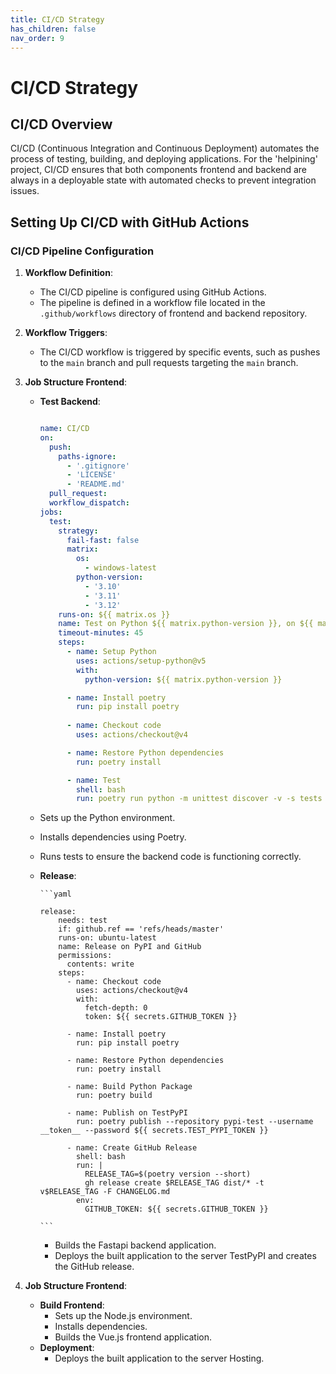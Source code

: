 ```yaml
---
title: CI/CD Strategy
has_children: false
nav_order: 9
---
```


# CI/CD Strategy

## CI/CD Overview

CI/CD (Continuous Integration and Continuous Deployment) automates the process of testing, building, and deploying applications. For the 'helpining' project, CI/CD ensures that both components frontend and backend are always in a deployable state with automated checks to prevent integration issues.

## Setting Up CI/CD with GitHub Actions

### CI/CD Pipeline Configuration

1. **Workflow Definition**:
   - The CI/CD pipeline is configured using GitHub Actions.
   - The pipeline is defined in a workflow file located in the `.github/workflows` directory of frontend and backend repository.

2. **Workflow Triggers**:
   - The CI/CD workflow is triggered by specific events, such as pushes to the `main` branch and pull requests targeting the `main` branch.

3. **Job Structure Frontend**:
      - **Test Backend**:
         
         ```yaml
         
         name: CI/CD
         on:
           push:
             paths-ignore:
               - '.gitignore'
               - 'LICENSE'
               - 'README.md'
           pull_request:
           workflow_dispatch:
         jobs:
           test:
             strategy:
               fail-fast: false
               matrix:
                 os:
                   - windows-latest
                 python-version:
                   - '3.10'
                   - '3.11'
                   - '3.12'
             runs-on: ${{ matrix.os }}
             name: Test on Python ${{ matrix.python-version }}, on ${{ matrix.os }}
             timeout-minutes: 45
             steps:
               - name: Setup Python
                 uses: actions/setup-python@v5
                 with:
                   python-version: ${{ matrix.python-version }}
         
               - name: Install poetry
                 run: pip install poetry
               
               - name: Checkout code
                 uses: actions/checkout@v4
         
               - name: Restore Python dependencies
                 run: poetry install
         
               - name: Test
                 shell: bash
                 run: poetry run python -m unittest discover -v -s tests
         
         ```
     - Sets up the Python environment.
     - Installs dependencies using Poetry.
     - Runs tests to ensure the backend code is functioning correctly.

   - **Release**:
           
         ```yaml
         
         release:
             needs: test
             if: github.ref == 'refs/heads/master'
             runs-on: ubuntu-latest
             name: Release on PyPI and GitHub
             permissions:
               contents: write
             steps:
               - name: Checkout code
                 uses: actions/checkout@v4
                 with:
                   fetch-depth: 0
                   token: ${{ secrets.GITHUB_TOKEN }}
         
               - name: Install poetry
                 run: pip install poetry
         
               - name: Restore Python dependencies
                 run: poetry install
         
               - name: Build Python Package
                 run: poetry build
         
               - name: Publish on TestPyPI
                 run: poetry publish --repository pypi-test --username __token__ --password ${{ secrets.TEST_PYPI_TOKEN }}
         
               - name: Create GitHub Release
                 shell: bash
                 run: |
                   RELEASE_TAG=$(poetry version --short)
                   gh release create $RELEASE_TAG dist/* -t v$RELEASE_TAG -F CHANGELOG.md
                 env:
                   GITHUB_TOKEN: ${{ secrets.GITHUB_TOKEN }}
         
         ```
     
     - Builds the Fastapi backend application.
     - Deploys the built application to the server TestPyPI and creates the GitHub release.
       
5. **Job Structure Frontend**:
   - **Build Frontend**:
     - Sets up the Node.js environment.
     - Installs dependencies.
     - Builds the Vue.js frontend application.
   - **Deployment**:
     - Deploys the built application to the server Hosting.
